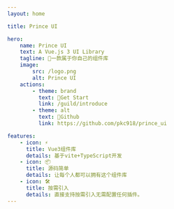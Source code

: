 ```yaml
---
layout: home

title: Prince UI

hero:
    name: Prince UI
    text: A Vue.js 3 UI Library
    tagline: 🎉一款属于你自己的组件库
    image:
        src: /logo.png
        alt: Prince UI
    actions:
        - theme: brand
          text: 👣Get Start
          link: /guild/introduce
        - theme: alt
          text: 🎈Github
          link: https://github.com/pkc918/prince_ui

features:
    - icon: ⚡️
      title: Vue3组件库
      details: 基于vite+TypeScript开发
    - icon: 📦
      title: 源码简单
      details: 让每个人都可以拥有这个组件库
    - icon: 🛠️
      title: 按需引入
      details: 直接支持按需引入无需配置任何插件。
---
```

